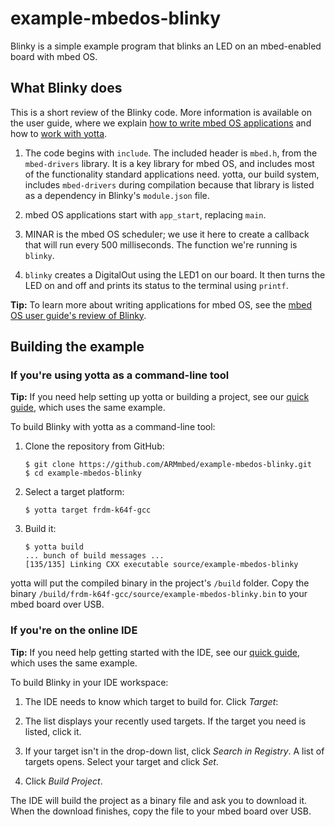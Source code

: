 # example-mbedos-blinky

Blinky is a simple example program that blinks an LED on an mbed-enabled board with mbed OS.

## What Blinky does

This is a short review of the Blinky code. More information is available on the user guide, where we explain [how to write mbed OS applications](https://docs.mbed.com/docs/getting-started-mbed-os/en/latest/Full_Guide/app_on_mbed_os/) and how to [work with yotta](https://docs.mbed.com/docs/getting-started-mbed-os/en/latest/Full_Guide/app_on_yotta/).

1. The code begins with ``include``. The included header is ``mbed.h``, from the ``mbed-drivers`` library. It is a key library for mbed OS, and includes most of the functionality standard applications need. yotta, our build system, includes ``mbed-drivers`` during compilation because that library is listed as a dependency in Blinky's ``module.json`` file.

1. mbed OS applications start with ``app_start``, replacing ``main``.

1. MINAR is the mbed OS scheduler; we use it here to create a callback that will run every 500 milliseconds. The function we're running is ``blinky``.

1. ``blinky`` creates a DigitalOut using the LED1 on our board. It then turns the LED on and off and prints its status to the terminal using ``printf``.


**Tip:** To learn more about writing applications for mbed OS, see the [mbed OS user guide's review of Blinky](https://docs.mbed.com/docs/getting-started-mbed-os/en/latest/Full_Guide/app_on_mbed_os/).


## Building the example

### If you're using yotta as a command-line tool

**Tip:** If you need help setting up yotta or building a project, see our [quick guide](https://docs.mbed.com/docs/getting-started-mbed-os/en/latest/FirstProjectmbedOS/), which uses the same example.

To build Blinky with yotta as a command-line tool:

1. Clone the repository from GitHub:

	```
	$ git clone https://github.com/ARMmbed/example-mbedos-blinky.git
	$ cd example-mbedos-blinky
	```

2. Select a target platform:

	```
	$ yotta target frdm-k64f-gcc
	```

3. Build it:

	```
	$ yotta build
	... bunch of build messages ...
	[135/135] Linking CXX executable source/example-mbedos-blinky
	```

yotta will put the compiled binary in the project's `/build` folder. Copy the binary  `/build/frdm-k64f-gcc/source/example-mbedos-blinky.bin` to your mbed board over USB.

### If you're on the online IDE

**Tip:** If you need help getting started with the IDE, see our [quick guide](https://docs.mbed.com/docs/getting-started-mbed-os/en/latest/FirstProjectmbedOS/), which uses the same example.

To build Blinky in your IDE workspace:

1. The IDE needs to know which target to build for. Click *Target*:
 
 1. The list displays your recently used targets. If the target you need is listed, click it.
 
 1. If your target isn't in the drop-down list, click *Search in Registry*. A list of targets opens. Select your target and click *Set*.

1. Click *Build Project*.

The IDE will build the project as a binary file and ask you to download it. When the download finishes, copy the file to your mbed board over USB.
